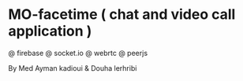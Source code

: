 # MO-facetime ( chat and video call application )
@ firebase
@ socket.io
@ webrtc
@ peerjs

By Med Ayman kadioui & Douha lerhribi
